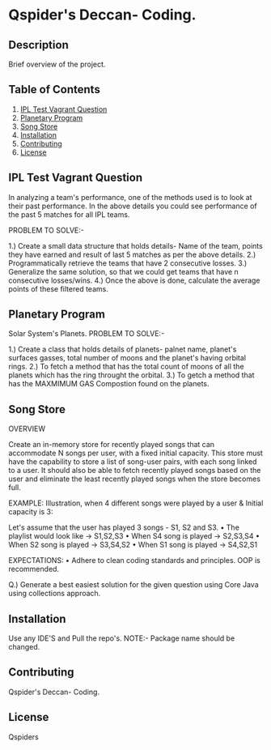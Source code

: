 # Qspider's Deccan- Coding.

## Description

Brief overview of the project.

## Table of Contents

1. [IPL Test Vagrant Question](#ipl-test-vagrant-question)
2. [Planetary Program](#planetary-program)
3. [Song Store](#song-store)
4. [Installation](#installation)
5. [Contributing](#contributing)
6. [License](#license)

## IPL Test Vagrant Question
In analyzing a team's performance, one of the methods used is to look at their past performance. In the above details you could see performance of the
past 5 matches for all IPL teams.

PROBLEM TO SOLVE:-

1.) Create a small data structure that holds details- Name of the team, points they have earned and result of last 5 matches as per the above details.
2.) Programmatically retrieve the teams that have 2 consecutive losses.
3.) Generalize the same solution, so that we could get teams that have n consecutive losses/wins.
4.) Once the above is done, calculate the average points of these filtered teams.


## Planetary Program
Solar System's Planets.
PROBLEM TO SOLVE:-

1.) Create a class that holds details of planets- palnet name, planet's surfaces gasses, total number of moons and the planet's having orbital rings.
2.) To fetch a method that has the total count of moons of all the planets which has the ring throught the orbital.
3.) To getch a method that has the MAXMIMUM GAS Compostion found on the planets.


## Song Store

OVERVIEW 

Create an in-memory store for recently played songs that can accommodate N songs per user, with a fixed initial capacity. This store must have the capability to store a list of song-user pairs, with each song linked to a user. It should also be able to fetch recently played songs based on the user and eliminate the least recently played songs when the store becomes full.
 


EXAMPLE:
Illustration, when 4 different songs were played by a user & Initial capacity is 3: 

Let's assume that the user has played 3 songs - S1, S2 and S3. 
• The playlist would look like -> S1,S2,S3 
• When S4 song is played -> S2,S3,S4 
• When S2 song is played -> S3,S4,S2 
• When S1 song is played -> S4,S2,S1 

EXPECTATIONS: 
• Adhere to clean coding standards and principles. OOP is recommended. 

Q.) Generate a best easiest solution for the given question using Core Java using collections approach.

## Installation

Use any IDE'S and Pull the repo's.
NOTE:- Package name should be changed.

## Contributing
Qspider's Deccan- Coding.

## License
Qspiders
